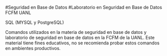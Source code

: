 #Seguridad en Base de Datos
#Laboratorio en Seguridad en Base de Datos
FCFM UANL


SQL (MYSQL y PostgreSQL)

Comandos utilizados en la materia de seguridad en base de datos y laboratorio de seguridad en base de datos en la FCFM de la UANL.
Este material tiene fines educativos, no se recomienda probar estos comandos en ambientes productivos.
